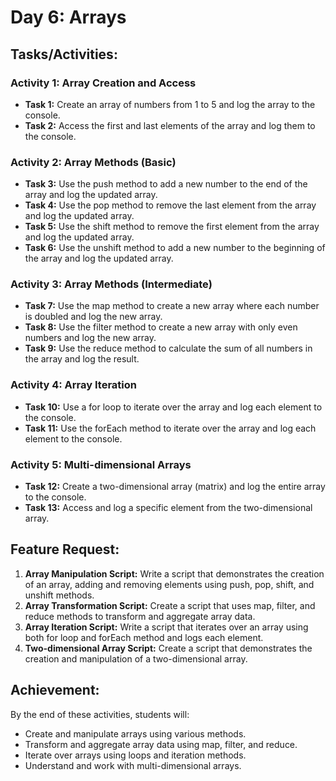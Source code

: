 # Day 6: Arrays

## Tasks/Activities:

### Activity 1: Array Creation and Access

- **Task 1:** Create an array of numbers from 1 to 5 and log the array to the console.
- **Task 2:** Access the first and last elements of the array and log them to the console.

### Activity 2: Array Methods (Basic)

- **Task 3:** Use the push method to add a new number to the end of the array and log the updated array.
- **Task 4:** Use the pop method to remove the last element from the array and log the updated array.
- **Task 5:** Use the shift method to remove the first element from the array and log the updated array.
- **Task 6:** Use the unshift method to add a new number to the beginning of the array and log the updated array.

### Activity 3: Array Methods (Intermediate)

- **Task 7:** Use the map method to create a new array where each number is doubled and log the new array.
- **Task 8:** Use the filter method to create a new array with only even numbers and log the new array.
- **Task 9:** Use the reduce method to calculate the sum of all numbers in the array and log the result.

### Activity 4: Array Iteration

- **Task 10:** Use a for loop to iterate over the array and log each element to the console.
- **Task 11:** Use the forEach method to iterate over the array and log each element to the console.

### Activity 5: Multi-dimensional Arrays

- **Task 12:** Create a two-dimensional array (matrix) and log the entire array to the console.
- **Task 13:** Access and log a specific element from the two-dimensional array.

## Feature Request:

1. **Array Manipulation Script:** Write a script that demonstrates the creation of an array, adding and removing elements using push, pop, shift, and unshift methods.
2. **Array Transformation Script:** Create a script that uses map, filter, and reduce methods to transform and aggregate array data.
3. **Array Iteration Script:** Write a script that iterates over an array using both for loop and forEach method and logs each element.
4. **Two-dimensional Array Script:** Create a script that demonstrates the creation and manipulation of a two-dimensional array.

## Achievement:

By the end of these activities, students will:
- Create and manipulate arrays using various methods.
- Transform and aggregate array data using map, filter, and reduce.
- Iterate over arrays using loops and iteration methods.
- Understand and work with multi-dimensional arrays.
